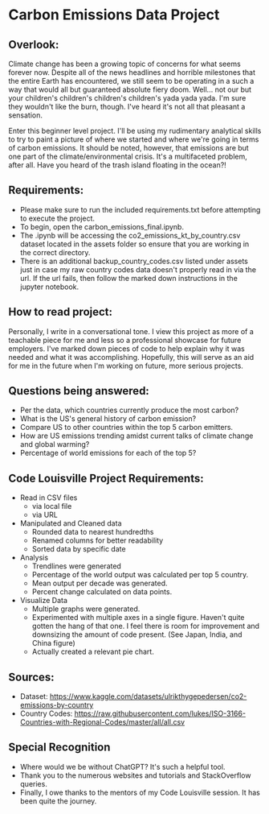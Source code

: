 # Carbon Emissions Data Project

## Overlook:
Climate change has been a growing topic of concerns for what seems forever now. Despite all of the news headlines and horrible milestones that the entire Earth has encountered, we still seem to be operating in a such a way that would all but guaranteed absolute fiery doom. Well... not our but your children's children's children's children's yada yada yada. I'm sure they wouldn't like the burn, though. I've heard it's not all that pleasant a sensation. 

Enter this beginner level project. I'll be using my rudimentary analytical skills to try to paint a picture of where we started and where we're going in terms of carbon emissions. It should be noted, however, that emissions are but one part of the climate/environmental crisis. It's a multifaceted problem, after all. Have you heard of the trash island floating in the ocean?!

## Requirements:
- Please make sure to run the included requirements.txt before attempting to execute the project.
- To begin, open the carbon_emissions_final.ipynb.
- The .ipynb  will be accessing the co2_emissions_kt_by_country.csv dataset located in the assets folder so ensure that you are working in the correct directory.
- There is an additional backup_country_codes.csv listed under assets just in case my raw country codes data doesn't properly read in via the url. If the url fails, then follow the marked down instructions in the jupyter notebook.

## How to read project:
Personally, I write in a conversational tone. I view this project as more of a teachable piece for me and less so a professional showcase for future employers. I've marked down pieces of code to help explain why it was needed and what it was accomplishing. Hopefully, this will serve as an aid for me in the future when I'm working on future, more serious projects.

## Questions being answered:

- Per the data, which countries currently produce the most carbon?
- What is the US's general history of carbon emission?
- Compare US to other countries within the top 5 carbon emitters.
- How are US emissions trending amidst current talks of climate change and global warming? 
- Percentage of world emissions for each of the top 5?

## Code Louisville Project Requirements:
- Read in CSV files
    - via local file
    - via URL
- Manipulated and Cleaned data
    - Rounded data to nearest hundredths
    - Renamed columns for better readability
    - Sorted data by specific date
- Analysis
    - Trendlines were generated
    - Percentage of the world output was calculated per top 5 country.
    - Mean output per decade was generated.
    - Percent change calculated on data points.
- Visualize Data
    - Multiple graphs were generated.
    - Experimented with multiple axes in a single figure. Haven't quite gotten the hang of that one. I feel there is room for improvement and downsizing the amount of code present. (See Japan, India, and China figure)
    - Actually created a relevant pie chart.


## Sources:
- Dataset:          https://www.kaggle.com/datasets/ulrikthygepedersen/co2-emissions-by-country
- Country Codes:    https://raw.githubusercontent.com/lukes/ISO-3166-Countries-with-Regional-Codes/master/all/all.csv

## Special Recognition
- Where would we be without ChatGPT? It's such a helpful tool.
- Thank you to the numerous websites and tutorials and StackOverflow queries.
- Finally, I owe thanks to the mentors of my Code Louisville session. It has been quite the journey.